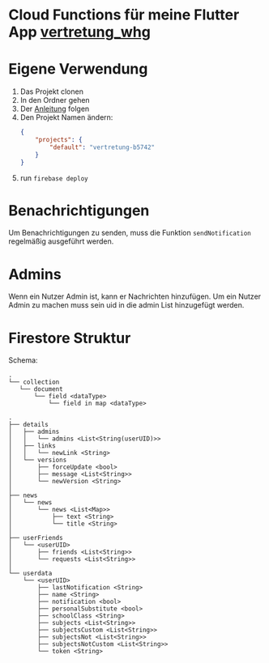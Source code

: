 # Cloud Functions für meine Flutter App [vertretung_whg](https://github.com/Vinzent03/vertretung_whg)

# Eigene Verwendung
1. Das Projekt clonen
2. In den Ordner gehen
3. Der [Anleitung](https://firebase.google.com/docs/functions/get-started) folgen
4. Den Projekt Namen ändern:
    ```Json
    {
        "projects": {
            "default": "vertretung-b5742"
        }
    }
    ```
5. run `firebase deploy`

# Benachrichtigungen
Um Benachrichtigungen zu senden, muss die Funktion `sendNotification` regelmäßig ausgeführt werden.

# Admins
Wenn ein Nutzer Admin ist, kann er Nachrichten hinzufügen. Um ein Nutzer Admin zu machen muss sein uid in die admin List hinzugefügt werden.

# Firestore Struktur
Schema:
```
.
└── collection
   └── document
       └── field <dataType>
           └── field in map <dataType>
```

```
.
├── details
│   ├── admins
│   │   └── admins <List<String(userUID)>>
│   ├── links
│   │   └── newLink <String>
│   └── versions
│       ├── forceUpdate <bool>
│       ├── message <List<String>>
│       └── newVersion <String>
│
├── news
│   └── news
│       └── news <List<Map>>
│           ├── text <String>
│           └── title <String>
│
├── userFriends
│   └── <userUID>
│       ├── friends <List<String>>
│       └── requests <List<String>>
│
└── userdata
    └── <userUID>
        ├── lastNotification <String>
        ├── name <String>
        ├── notification <bool>
        ├── personalSubstitute <bool>
        ├── schoolClass <String>
        ├── subjects <List<String>>
        ├── subjectsCustom <List<String>>
        ├── subjectsNot <List<String>>
        ├── subjectsNotCustom <List<String>>
        └── token <String>
```